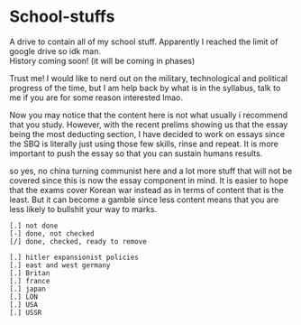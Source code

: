 # School-stuffs
A drive to contain all of my school stuff. Apparently I reached the limit of google drive so idk man.       
History coming soon! (it will be coming in phases)                  
    
    
Trust me! I would like to nerd out on the military, technological and political progress of the time, but I am help back by what is in the syllabus, talk to me if you are for some reason interested lmao.         

Now you may notice that the content here is not what usually i recommend that you study. However, with the recent prelims showing us that the essay being the most deducting section, I have decided to work on essays since the SBQ is literally just using those few skills, rinse and repeat. It is more important to push the essay so that you can sustain humans results.         

so yes, no china turning communist here and a lot more stuff that will not be covered since this is now the essay component in mind.
It is easier to hope that the exams cover Korean war instead as in terms of content that is the least. But it can become a gamble since less content means that you are less likely to bullshit your way to marks.

```
[.] not done
[-] done, not checked
[/] done, checked, ready to remove

[.] hitler expansionist policies
[.] east and west germany
[.] Britan
[.] france
[.] japan
[.] LON
[.] USA
[.] USSR

```
